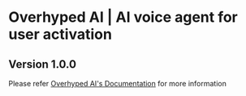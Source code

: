 # Overhyped AI | AI voice agent for user activation

## Version 1.0.0

Please refer [Overhyped AI's Documentation](https://docs.overhyped.ai/) for more information